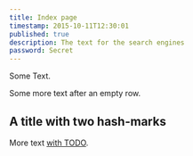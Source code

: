 ```yaml
---
title: Index page
timestamp: 2015-10-11T12:30:01
published: true
description: The text for the search engines
password: Secret
---
```


Some Text.

Some more text after an empty row.

## A title with two hash-marks

More text [with TODO](/with_todo).
